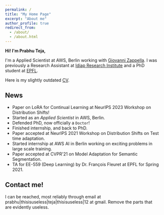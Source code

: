 ```yaml
---
permalink: /
title: "My Home Page"
excerpt: "About me"
author_profile: true
redirect_from: 
  - /about/
  - /about.html
---
```


**Hi! I'm Prabhu Teja,**

I'm a Applied Scientist at AWS, Berlin working with [Giovanni Zappella](https://giovannizappella.github.io/).
I was previously a Research Assistant at [Idiap Research Institute](https://www.idiap.ch) and a PhD student at
[EPFL](https://www.epfl.ch).

Here is my slightly outdated [CV](/cv).

## News

- Paper on LoRA for Continual Learning at NeurIPS 2023 Workshop on Distribution Shifts!
- Started as an _Applied Scientist_ in AWS, Berlin.
- Defended PhD, now officially a `Doctor`!
- Finished internship, and back to PhD.
- Paper accepted at NeurIPS 2021 Workshop on Distribution Shifts on Test time adaptation.
- Started internship at AWS AI in Berlin working on exciting problems in large scale training.
- Paper accepted at CVPR'21 on Model Adaptation for Semantic Segmentation.
- TA for EE-559 (Deep Learning) by Dr. Fran&ccedil;ois Fleuret at EPFL for Spring 2021.

## Contact me!

I can be reached, most reliably through email at prabhu|thisisuseless|teja|thisisuseless|12 at gmail. Remove the parts
that are evidently useless. 

